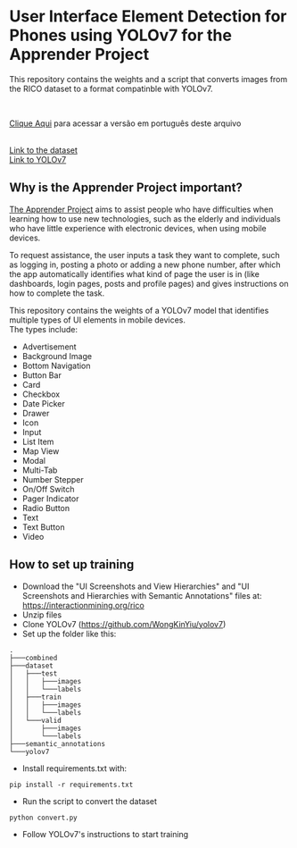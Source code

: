 # User Interface Element Detection for Phones using YOLOv7 for the Apprender Project

<p>This repository contains the weights and a script that converts images from the RICO dataset to a format compatinble with YOLOv7.</p></br>

[Clique Aqui](./pt-br-README.md) para acessar a versão em português deste arquivo </br></br>

[Link to the dataset](https://interactionmining.org/rico)</br>
[Link to YOLOv7](https://github.com/WongKinYiu/yolov7)



## Why is the Apprender Project important?

[The Apprender Project](https://github.com/VShoji/apprender-research "Apprender Research") aims to assist people who have difficulties when learning how to use new technologies, such as the elderly and individuals who have little experience with electronic devices, when using mobile devices.</br>

To request assistance, the user inputs a task they want to complete, such as logging in, posting a photo or adding a new phone number, after which the app automatically identifies what kind of page the user is in (like dashboards, login pages, posts and profile pages) and gives instructions on how to complete the task.</br>

This repository contains the weights of a YOLOv7 model that identifies multiple types of UI elements in mobile devices.</br>
The types include:
- Advertisement
- Background Image
- Bottom Navigation
- Button Bar
- Card
- Checkbox
- Date Picker
- Drawer
- Icon
- Input
- List Item
- Map View
- Modal
- Multi-Tab
- Number Stepper
- On/Off Switch
- Pager Indicator
- Radio Button
- Text
- Text Button
- Video

## How to set up training

- Download the "UI Screenshots and View Hierarchies" and "UI Screenshots and Hierarchies with Semantic Annotations" files at: https://interactionmining.org/rico
- Unzip files
- Clone YOLOv7 (https://github.com/WongKinYiu/yolov7)
- Set up the folder like this:
```
.
├───combined
├───dataset
│   ├───test
│   │   ├───images
│   │   └───labels
│   ├───train
│   │   ├───images
│   │   └───labels
│   └───valid
│       ├───images
│       └───labels
├───semantic_annotations
└───yolov7
```
- Install requirements.txt with:
```
pip install -r requirements.txt
```
- Run the script to convert the dataset
```
python convert.py
```
- Follow YOLOv7's instructions to start training
